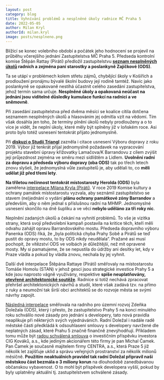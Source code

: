 ```yaml
---
layout: post
category: blog
title: Vyhnívání problémů a nesplněné úkoly radnice MČ Praha 5
date: 2022-05-05
author: Milan Kryl
authorId: milan.kryl
image: posts/nesplneno.png
---
```


Blížící se konec volebního období a počátek jeho hodnocení se projevil na průběhu včerejšího jednání Zastupitelstva MČ Praha 5. Předseda kontrolní komise Štěpán Rattay (Piráti) předložil zastupitelstvu **[seznam nesplněných úkolů](https://usneseni.praha5.cz/#!Bod/92846) radních a zejména paní starostky a poslankyně Zajíčkové (ODS)**.  


Ta se utápí v problémech kolem střetu zájmů, chybějící školy v Košířích a prodloužení pronájmu bývalé školní budovy její rodině tamtéž. Navíc jako poslankyně se opakovaně nestíhá účastnit celého zasedání zastupitelstva, jehož termín sama určuje. **Nesplněné úkoly a opakovaná neúčast na jednání jsou viditelné důsledky kumulace funkcí na radnici a ve sněmovně**. 


Při zasedání zastupitelstva před dvěma měsíci se koalice cítila dotčena seznamem nesplněných úkolů a hlasováním jej odmítla vzít na vědomí. Tím však dosáhla jen toho, že termíny plnění úkolů nebyly prodlouženy a o to více je vidět, že neplní úkoly, které měly být splněny již v loňském roce. Asi proto bylo totéž usnesení tentokrát přijato jednomyslně.


Při [**diskuzi o Studii Triangl**](http://barrandov.org/zastupitele-resili-vyjezd-ze-sidliste-barrandov) zazněla i citace usnesení Výboru dopravy z roku 2019. Výbor již tenkrát přijal jednomyslně požadavek na vypracování projektu stavební úpravy křižovatky Lamačova/K Barrandovu z cílem zvýšit její průjezdnost zejména ve směru mezi sídlištěm a Lidlem. **Uvolnění radní za dopravu a předseda výboru dopravy (oba ODS)** tak po třech letech znovu slyšeli, že jednomyslná vůle zastupitelů je, aby udělali to, co **měli udělat již před třemi lety**. 


**Na tříletou nečinnost tentokrát místostarosty Herolda (ODS)** byla zaměřena [interpelace Milana Kryla (Piráti)](https://www.praha5.cz/interpelace/usneseni-komise-kultury-a-obnovy-pamatek-z-14-3-2019). V roce 2019 Komise kultury a ochrany památek místostarostu vyzvala, aby seznámil zastupitelstvo se stavem (ne)jednání o vydání **plánu ochrany památkové zóny Barrandov** a především, aby o něm jednal s příslušnou radní na MHMP. Jednomyslné usnesení skončilo na dně šuplíku a ve věci **nebylo uděláno za tři roky nic**.


Neplnění zadaných úkolů a čekání na vyhnití problémů. To vše je vizitka strany, která svojí předvolební kampaň postavila na kritice těch, kteří měli odvahu zahájit opravu Barrandovského mostu. Předseda dopravního výboru Panenka (ODS) říká, že „byla politická chyba Prahy Sobě a Pirátů se teď pustit do opravy mostu, to by ODS nikdy neudělala“. Pražané asi musí pochopit, že vítězství ODS ve volbách je důležitější, než mít opravené mosty. My si pamatujeme, že se nepustila do údržby ani desítky let, kdy v Praze vládla a pokud by vládla znovu, nechala by jej vyhnít.


Další dvě interpelace Štěpána Rattaye (Piráti) směřovaly na místostarostu Tomáše Homolu (STAN) v jehož gesci jsou strategické investice Prahy 5 a kde jsou naprosto vágně využívány, respektive **spíše neuplatňovány, [otevřené architektonické soutěže](https://www.praha5.cz/interpelace/architektonicka-soutez)**. Radnice si totiž nechává zpracovat přehršel architektonických návrhů a studií, které však zadává tzv. na přímo z ruky a neumožní tak širší obci architektů se do rozvoje města se svými návrhy zapojit.


[Následná interpelace](https://www.praha5.cz/interpelace/zasady-pro-spolupraci-s-investory) směřovala na radního pro územní rozvoj Zdeňka Doležala (ODS), který i přesto, že zastupitelstvo Prahy 5 na konci minulého roku schválilo nové zásady pro jednání s developery, tato nová pravidla neaplikuje při některých svých vyjednáváních. Radní Doležal i nadále radě městské části předkládá k odsouhlasení smlouvy s developery navržené dle neplatných zásad, které Prahu 5 značně finančně znevýhodňují. Příkladem tomu může být [radou schválená smlouva](https://usneseni.praha5.cz/usn/#!Bod/92612) o investičním příspěvku investora CIG Kováků, a.s., kde jediným akcionářem této firmy je pan Michal Čamek. Pan Čamek je současně majitelem firmy CENTRA, a.s., která Praze 5 již několik let zajišťuje uklid a správu veřejných prostranství za několik milionů měsíčně. **Použitím neaktuálních pravidel tak radní Doležal připravil naši městskou část bezmála o 3 miliony korun** na dlouhodobě zanedbávanou občanskou vybavenost. O to mohl být příspěvek developera vyšší, pokud by byly uplatněny aktuální tj. zastupitelstvem schválené zásady.

